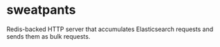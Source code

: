 sweatpants
==========

Redis-backed HTTP server that accumulates Elasticsearch requests and sends them as bulk requests. 
